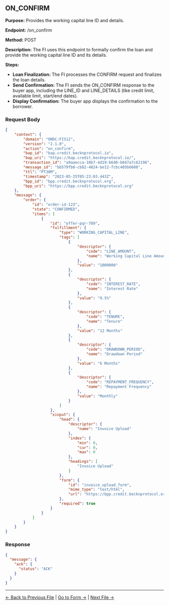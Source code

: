 ## ON_CONFIRM

**Purpose:** Provides the working capital line ID and details.

**Endpoint:** /on_confirm

**Method:** POST

**Description:** The FI uses this endpoint to formally confirm the loan and provide the working capital line ID and its details.

**Steps:**
  - **Loan Finalization:** The FI processes the CONFIRM request and finalizes the loan details.
  - **Send Confirmation:** The FI sends the ON_CONFIRM response to the buyer app, including the LINE_ID and LINE_DETAILS (like credit limit, available limit, start/end dates).
  - **Display Confirmation:** The buyer app displays the confirmation to the borrower.


### Request Body

``` json
{
    "context": {
        "domain": "ONDC:FIS12",
        "version": "2.1.0",
        "action": "on_confirm",
        "bap_id": "bap.credit.becknprotocol.io",
        "bap_uri": "https://bap.credit.becknprotocol.io/",
        "transaction_id": "a9aaecca-10b7-4d19-b640-b047a7c62196",
        "message_id": "bb579fb8-cb82-4824-be12-fcbc405b6608",
        "ttl": "PT30M",
        "timestamp": "2023-05-25T05:23:03.443Z",
        "bpp_id": "bpp.credit.becknprotocol.org",
        "bpp_uri": "https://bpp.credit.becknprotocol.org"
    },
    "message": {
        "order": {
            "id": "order-id-123",
            "state": "CONFIRMED",
            "items": [
                {
                    "id": "offer-pqr-789",
                    "fulfillment": {
                        "type": "WORKING_CAPITAL_LINE",
                        "tags": [
                            {
                                "descriptor": {
                                    "code": "LINE_AMOUNT",
                                    "name": "Working Capital Line Amount"
                                },
                                "value": "1000000"
                            },
                            {
                                "descriptor": {
                                    "code": "INTEREST_RATE",
                                    "name": "Interest Rate"
                                },
                                "value": "9.5%"
                            },
                            {
                                "descriptor": {
                                    "code": "TENURE",
                                    "name": "Tenure"
                                },
                                "value": "12 Months"
                            },
                            {
                                "descriptor": {
                                    "code": "DRAWDOWN_PERIOD",
                                    "name": "Drawdown Period"
                                },
                                "value": "6 Months"
                            },
                            {
                                "descriptor": {
                                    "code": "REPAYMENT_FREQUENCY",
                                    "name": "Repayment Frequency"
                                },
                                "value": "Monthly"
                            }
                        ]
                    },
                    "xinput": {
                        "head": {
                            "descriptor": {
                                "name": "Invoice Upload"
                            },
                            "index": {
                                "min": 0,
                                "cur": 0,
                                "max": 0
                            },
                            "headings": [
                                "Invoice Upload"
                            ]
                        },
                        "form": {
                            "id": "invoice_upload_form",
                            "mime_type": "text/html",
                            "url": "https://bpp.credit.becknprotocol.org/loans-kyc/xinput/form/invoice_upload_form"
                        },
                        "required": true
                    }
                }
            ]
        }
    }
}
```

### Response

```json
{
  "message": {
    "ack": {
      "status": "ACK"
    }
  }
}
```


---

<p align="center">

[← Back to Previous File](confirm.md) | [Go to Form →](form_invoice_upload.md) | [Next File →](update.md)

</p>

